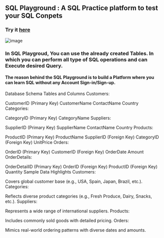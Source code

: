 ## SQL Playground : A SQL Practice platform to test your SQL Conpets

### Try it [here](https://sql-lab.streamlit.app/)

![image](https://github.com/user-attachments/assets/413724ee-f2ea-49a5-a62b-301b23cd5caa)


### In SQL Playgroud, You can use the already created Tables. In which you can perform all type of SQL operations and can Execute desired Query.

#### The reason behind the SQL Playground is to build a Platform where you can learn SQL without any Account Sign-in/Sign-up. 


Database Schema
Tables and Columns
Customers:

CustomerID (Primary Key)
CustomerName
ContactName
Country
Categories:

CategoryID (Primary Key)
CategoryName
Suppliers:

SupplierID (Primary Key)
SupplierName
ContactName
Country
Products:

ProductID (Primary Key)
ProductName
SupplierID (Foreign Key)
CategoryID (Foreign Key)
UnitPrice
Orders:

OrderID (Primary Key)
CustomerID (Foreign Key)
OrderDate
Amount
OrderDetails:

OrderDetailID (Primary Key)
OrderID (Foreign Key)
ProductID (Foreign Key)
Quantity
Sample Data Highlights
Customers:

Covers global customer base (e.g., USA, Spain, Japan, Brazil, etc.).
Categories:

Reflects diverse product categories (e.g., Fresh Produce, Dairy, Snacks, etc.).
Suppliers:

Represents a wide range of international suppliers.
Products:

Includes commonly sold goods with detailed pricing.
Orders:

Mimics real-world ordering patterns with diverse dates and amounts.
